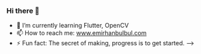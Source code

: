 ### Hi there 👋

- 🌱 I’m currently learning Flutter, OpenCV
- 📫 How to reach me: www.emirhanbulbul.com
- ⚡ Fun fact: The secret of making, progress is to get started.
-->
